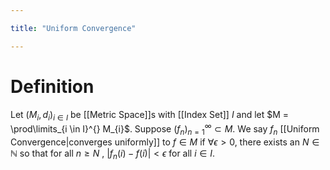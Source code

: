 ```yaml
---

title: "Uniform Convergence"

---
```

# Definition
Let $(M_{i}, d_{i})_{i \in I}$ be [[Metric Space]]s with [[Index Set]] $I$ and let $M = \prod\limits_{i \in I}^{}  M_{i}$. Suppose $({f}_{n})_{n=1}^{\infty} \subset M$. We say $f_{n}$ [[Uniform Convergence|converges uniformly]] to $f \in M$ if $\forall \epsilon > 0$, there exists an $N \in \mathbb{N}$ so that for all $n \geq N$ , $|f_{n}(i) - f(i)| < \epsilon$ for all $i \in I$.